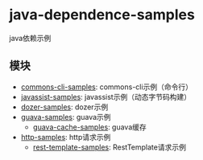 # java-dependence-samples

java依赖示例

## 模块

- [commons-cli-samples](./commons-cli-samples): commons-cli示例（命令行）
- [javassist-samples](./javassist-samples): javassist示例（动态字节码构建）
- [dozer-samples](./dozer-samples): dozer示例
- [guava-samples](./guava-samples): guava示例
   - [guava-cache-samples](./guava-samples/guava-cache-samples): guava缓存
- [http-samples](./http-samples): http请求示例
  - [rest-template-samples](./http-samples/rest-template-samples): RestTemplate请求示例
